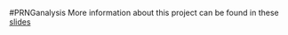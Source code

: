 #PRNGanalysis
More information about this project can be found in these [slides](https://docs.google.com/presentation/d/1GQwQiW6GJWUJ7Ym_duMlumifKWaNmTWZ_iGpJ1OVTIo/edit#slide=id.p)
